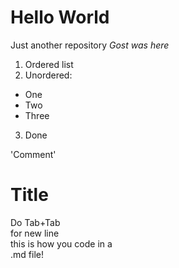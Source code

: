 # Hello World
Just another repository
_Gost was here_
1. Ordered list
2. Unordered:
  * One
  * Two
  * Three
3. Done  

'Comment'   
# Title
Do Tab+Tab    
for new line    
this is how you code in a   
.md file!
